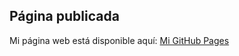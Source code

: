 ## Página publicada
Mi página web está disponible aquí: [Mi GitHub Pages](https://github.com/raulgomezg5/DevOps.git)
